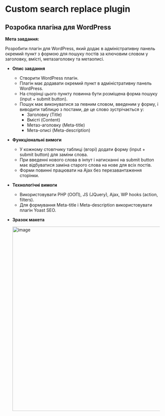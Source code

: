 # Custom search replace plugin

## **Розробка плагіна для WordPress**

**Мета завдання:**

Розробити плагін для WordPress, який додає в адміністративну панель окремий пункт з формою для пошуку постів за ключовим словом у заголовку, вмісті, метазаголовку та метаописі.

- **Опис завдання**
    - Створити WordPress плагін.
    - Плагін має додавати окремий пункт в адміністративну панель WordPress.
    - На сторінці цього пункту повинна бути розміщена форма пошуку (input + submit button).
    - Пошук має виконуватися за певним словом, введеним у форму, і виводити таблицю з постами, де це слово зустрічається у:
        - Заголовку (Title)
        - Вмісті (Content)
        - Метаз-аголовку (Meta-title)
        - Мета-описі (Meta-description)
- **Функціональні вимоги**
    - У кожному стовпчику таблиці (вгорі) додати форму (input + submit button) для заміни слова.
    - При введенні нового слова в інпут і натисканні на submit button має відбуватися заміна старого слова на нове для всіх постів.
    - Форми повинні працювати на Ajax без перезавантаження сторінки.
- **Технологічні вимоги**
    - Використовувати PHP (ООП), JS (JQuery), Ajax, WP hooks (action, filters).
    - Для формування Meta-title і Meta-description використовувати плагін Yoast SEO.
 - **Зразок макета**

   <img width="600" style="display: block;" alt="image" src="https://github.com/posandre/custom-search-replace/assets/45790427/5fef2376-986b-49c2-84ce-4703922b013f">
